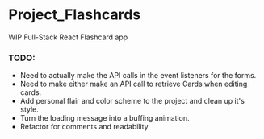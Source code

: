 # Project_Flashcards
WIP Full-Stack React Flashcard app


### TODO:
- Need to actually make the API calls in the event listeners for the forms.
- Need to make either make an API call to retrieve Cards when editing cards.
- Add personal flair and color scheme to the project and clean up it's style.
- Turn the loading message into a buffing animation.
- Refactor for comments and readability

